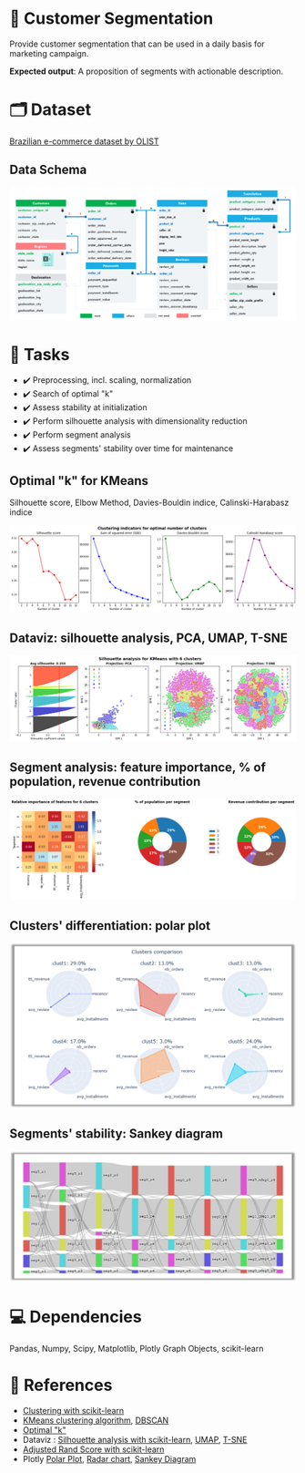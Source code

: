 # :dart: Customer Segmentation
Provide customer segmentation that can be used in a daily basis for marketing campaign.

**Expected output**: A proposition of segments with actionable description.

# :card_index_dividers: Dataset
[Brazilian e-commerce dataset by OLIST](https://www.kaggle.com/olistbr/brazilian-ecommerce)

## Data Schema
<img src=".\pictures\data_schema.png">

# :scroll: Tasks
- :heavy_check_mark: Preprocessing, incl. scaling, normalization
- :heavy_check_mark: Search of optimal "k"
- :heavy_check_mark: Assess stability at initialization
- :heavy_check_mark: Perform silhouette analysis with dimensionality reduction
- :heavy_check_mark: Perform segment analysis
- :heavy_check_mark: Assess segments' stability over time for maintenance

## Optimal "k" for KMeans
Silhouette score, Elbow Method, Davies-Bouldin indice, Calinski-Harabasz indice

<img src=".\pictures\optimal_k_search.png">

## Dataviz: silhouette analysis, PCA, UMAP, T-SNE
<img src=".\pictures\silhouette_score_pca_umap_tsne.png">

## Segment analysis: feature importance, % of population, revenue contribution
<img src=".\pictures\segment_analysis.png">

## Clusters' differentiation: polar plot
<img src=".\pictures\clusters_polar_plot.png">

## Segments' stability: Sankey diagram
<img src=".\pictures\segment_sankey_diagram.png">

# :computer: Dependencies
Pandas, Numpy, Scipy, Matplotlib, Plotly Graph Objects, scikit-learn

# :pushpin: References 
- [Clustering with scikit-learn](https://scikit-learn.org/stable/modules/clustering.html)
- [KMeans clustering algorithm](https://scikit-learn.org/stable/modules/generated/sklearn.cluster.KMeans.html), [DBSCAN](https://scikit-learn.org/stable/modules/clustering.html#dbscan)
- [Optimal "k"](https://gdcoder.com/silhouette-analysis-vs-elbow-method-vs-davies-bouldin-index-selecting-the-optimal-number-of-clusters-for-kmeans-clustering/)
- Dataviz : [Silhouette analysis with scikit-learn](https://scikit-learn.org/stable/auto_examples/cluster/plot_kmeans_silhouette_analysis.html), [UMAP](https://umap-learn.readthedocs.io/en/latest/basic_usage.html), [T-SNE](https://towardsdatascience.com/visualising-high-dimensional-datasets-using-pca-and-t-sne-in-python-8ef87e7915b)
- [Adjusted Rand Score with scikit-learn](https://scikit-learn.org/stable/modules/clustering.html#adjusted-rand-score)
- Plotly [Polar Plot](https://plotly.com/python/polar-chart/), [Radar chart](https://plotly.com/python/radar-chart/), [Sankey Diagram](https://www.python-graph-gallery.com/sankey-diagram-with-python-and-plotly)